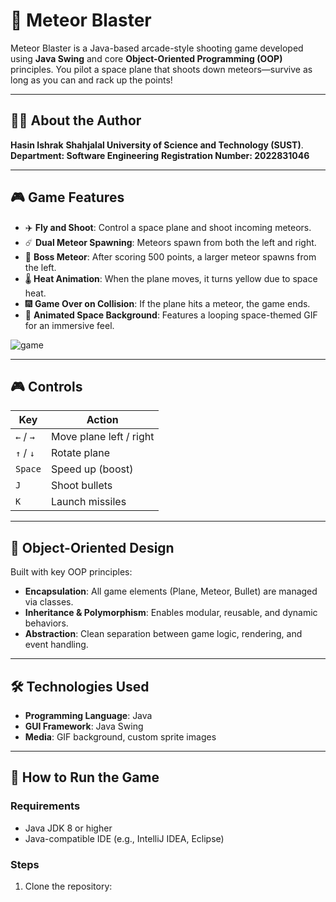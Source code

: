 # 🚀 Meteor Blaster

Meteor Blaster is a Java-based arcade-style shooting game developed using **Java Swing** and core **Object-Oriented Programming (OOP)** principles. You pilot a space plane that shoots down meteors—survive as long as you can and rack up the points!

---

## 🧑‍💻 About the Author

**Hasin Ishrak**
**Shahjalal University of Science and Technology (SUST)**.
**Department: Software Engineering**
**Registration Number: 2022831046**

---

## 🎮 Game Features

- ✈️ **Fly and Shoot**: Control a space plane and shoot incoming meteors.
- ☄️ **Dual Meteor Spawning**: Meteors spawn from both the left and right.
- 🧠 **Boss Meteor**: After scoring 500 points, a larger meteor spawns from the left.
- 🌡️ **Heat Animation**: When the plane moves, it turns yellow due to space heat.
- 🎆 **Game Over on Collision**: If the plane hits a meteor, the game ends.
- 🌌 **Animated Space Background**: Features a looping space-themed GIF for an immersive feel.
  
![game](https://github.com/user-attachments/assets/d5f7bcb1-b6be-4049-ba21-d440d31944d5)

---

## 🎮 Controls

| Key          | Action                        |
|--------------|-------------------------------|
| `←` / `→`    | Move plane left / right       |
| `↑` / `↓`    | Rotate plane                  |
| `Space`      | Speed up (boost)              |
| `J`          | Shoot bullets                 |
| `K`          | Launch missiles               |

---

## 🧠 Object-Oriented Design

Built with key OOP principles:
- **Encapsulation**: All game elements (Plane, Meteor, Bullet) are managed via classes.
- **Inheritance & Polymorphism**: Enables modular, reusable, and dynamic behaviors.
- **Abstraction**: Clean separation between game logic, rendering, and event handling.

---

## 🛠️ Technologies Used

- **Programming Language**: Java
- **GUI Framework**: Java Swing
- **Media**: GIF background, custom sprite images

---

## 🚀 How to Run the Game

### Requirements

- Java JDK 8 or higher
- Java-compatible IDE (e.g., IntelliJ IDEA, Eclipse)

### Steps

1. Clone the repository:

